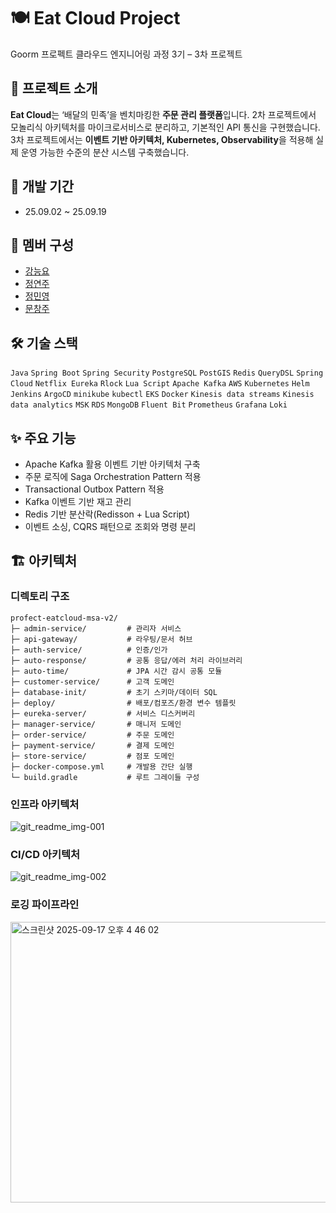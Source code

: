 # 🍽 Eat Cloud Project
Goorm 프로펙트 클라우드 엔지니어링 과정 3기 – 3차 프로젝트

## 📌 프로젝트 소개
**Eat Cloud**는 ‘배달의 민족’을 벤치마킹한 **주문 관리 플랫폼**입니다.
2차 프로젝트에서 모놀리식 아키텍처를 마이크로서비스로 분리하고, 기본적인 API 통신을 구현했습니다. 3차 프로젝트에서는 **이벤트 기반 아키텍처, Kubernetes, Observability**을 적용해 실제 운영 가능한 수준의 분산 시스템 구축했습니다.

## 📆 개발 기간
- 25.09.02 ~ 25.09.19

## 👥 멤버 구성
- [강능요](https://github.com/teadmu)
- [정연주](https://github.com/racoi)
- [정민영](https://github.com/minmaker-komu)
- [문창주](https://github.com/munstate)

## 🛠 기술 스택
`Java` `Spring Boot` `Spring Security` `PostgreSQL` `PostGIS` `Redis` `QueryDSL` `Spring Cloud` `Netflix Eureka` `Rlock` `Lua Script` `Apache Kafka` `AWS` `Kubernetes` `Helm` `Jenkins` `ArgoCD` `minikube` `kubectl` `EKS` `Docker` `Kinesis data streams` `Kinesis data analytics` `MSK` `RDS` `MongoDB` `Fluent Bit` `Prometheus` `Grafana` `Loki`

## ✨ 주요 기능
- Apache Kafka 활용 이벤트 기반 아키텍처 구축
- 주문 로직에 Saga Orchestration Pattern 적용
- Transactional Outbox Pattern 적용
- Kafka 이벤트 기반 재고 관리
- Redis 기반 분산락(Redisson + Lua Script)
- 이벤트 소싱, CQRS 패턴으로 조회와 명령 분리

## 🏗 아키텍처
### 디렉토리 구조
```
profect-eatcloud-msa-v2/
├─ admin-service/         # 관리자 서비스
├─ api-gateway/           # 라우팅/문서 허브
├─ auth-service/          # 인증/인가
├─ auto-response/         # 공통 응답/에러 처리 라이브러리
├─ auto-time/             # JPA 시간 감시 공통 모듈
├─ customer-service/      # 고객 도메인
├─ database-init/         # 초기 스키마/데이터 SQL
├─ deploy/                # 배포/컴포즈/환경 변수 템플릿
├─ eureka-server/         # 서비스 디스커버리
├─ manager-service/       # 매니저 도메인
├─ order-service/         # 주문 도메인
├─ payment-service/       # 결제 도메인
├─ store-service/         # 점포 도메인
├─ docker-compose.yml     # 개발용 간단 실행
└─ build.gradle           # 루트 그레이들 구성
```
### 인프라 아키텍처
![git\_readme\_img-001](https://github.com/user-attachments/assets/b7fbf51e-8a08-4a79-97c3-a2e7bdb66672)
### CI/CD 아키텍처
![git\_readme\_img-002](https://github.com/user-attachments/assets/d840e706-1ce6-4347-acf1-2c55231600fa)
### 로깅 파이프라인 
<img width="646" height="449" alt="스크린샷 2025-09-17 오후 4 46 02" src="https://github.com/user-attachments/assets/afb6624a-dc44-4885-b388-4a6d655133a7" />


